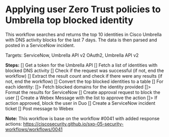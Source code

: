 # Applying user Zero Trust policies to Umbrella top blocked identity

This workflow searches and returns the top 10 identities in Cisco Umbrella with DNS activity blocks for the last 7 days. The data is then parsed and posted in a ServiceNow incident.

Targets: ServiceNow, Umbrella API v2 OAuth2, Umbrella API v2

**Steps:**
[] Get a token for the Umbrella API
[] Fetch a list of identities with blocked DNS activity
[] Check if the request was successful (if not, end the workflow)
[] Extract the result count and check if there were any results (if not, end the workflow)
[] Convert the top blocked identities to a table
[] For each identity:
[]> Fetch blocked domains for the identity provided
[]> Format the results for ServiceNow
[] Create approval request to block the user
[]  Create a Webex Message with the list to approve the action
[]> If action approved, block the user in Duo
[] Create a ServiceNow incident ticket
[] Post message to Webex

**Note:** This workflow is base on the workflow #0041 with added response actions: https://ciscosecurity.github.io/sxo-05-security-workflows/workflows/0041
